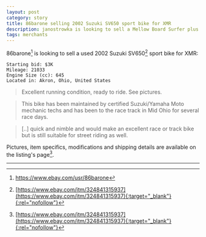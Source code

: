 ```yaml
---
layout: post
category: story
title: 86barone selling 2002 Suzuki SV650 sport bike for XMR
description: janostrowka is looking to sell a Mellow Board Surfer plus an extra battery for XMR.
tags: merchants
---
```


86barone[^1] is looking to sell a used 2002 Suzuki SV650[^2] sport bike for XMR:

```
Starting bid: $3K 
Mileage: 21033
Engine Size (cc): 645
Located in: Akron, Ohio, United States 
```

> Excellent running condition, ready to ride. See pictures.

> This bike has been maintained by certified Suzuki/Yamaha Moto mechanic techs and has been to the race track in Mid Ohio for several race days. 

> [..] quick and nimble and would make an excellent race or track bike but is still suitable for street riding as well.

Pictures, item specifics, modifications and shipping details are available on the listing's page[^2].

---

[^1]: https://www.ebay.com/usr/86barone
[^2]: [https://www.ebay.com/itm/324841315937](https://www.ebay.com/itm/324841315937){:target="_blank"}{:rel="nofollow"}
